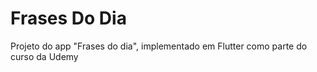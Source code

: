 # Frases Do Dia
Projeto do app "Frases do dia", implementado em Flutter como parte do curso da Udemy
